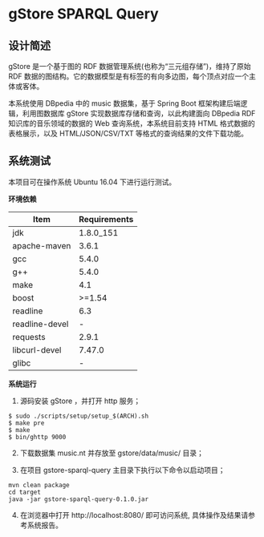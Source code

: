 # gStore SPARQL Query

## 设计简述

gStore 是一个基于图的 RDF 数据管理系统(也称为“三元组存储”)，维持了原始 RDF 数据的图结构。它的数据模型是有标签的有向多边图，每个顶点对应一个主体或客体。

本系统使用 DBpedia 中的 music 数据集，基于 Spring Boot 框架构建后端逻辑，利用图数据库 gStore 实现数据库存储和查询，以此构建面向 DBpedia RDF 知识库的音乐领域的数据的 Web 查询系统，本系统目前支持 HTML 格式数据的表格展示，以及 HTML/JSON/CSV/TXT 等格式的查询结果的文件下载功能。

## 系统测试

本项目可在操作系统 Ubuntu 16.04 下进行运行测试。

**环境依赖**

Item | Requirements 
-|-
jdk  | 1.8.0_151 
apache-maven | 3.6.1
gcc | 5.4.0
g++  | 5.4.0
make  | 4.1
boost  | >=1.54
readline | 6.3
readline-devel | -
requests  | 2.9.1
libcurl-devel | 7.47.0
glibc | -

**系统运行**

1) 源码安装 gStore ，并打开 http 服务；

```
$ sudo ./scripts/setup/setup_$(ARCH).sh
$ make pre
$ make
$ bin/ghttp 9000
```

2) 下载数据集 music.nt 并存放至 gstore/data/music/ 目录；

3) 在项目 gstore-sparql-query 主目录下执行以下命令以启动项目；

```
mvn clean package
cd target
java -jar gstore-sparql-query-0.1.0.jar 

```

4) 在浏览器中打开 http://localhost:8080/ 即可访问系统, 具体操作及结果请参考系统报告。


